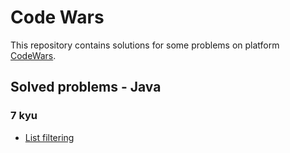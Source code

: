 # Code Wars

This repository contains solutions for some problems on platform [CodeWars](https://www.codewars.com/).

## Solved problems - Java

### 7 kyu

* [List filtering](https://github.com/m-godyn/code-wars/blob/master/src/main/kyu7/ListFiltering.java)